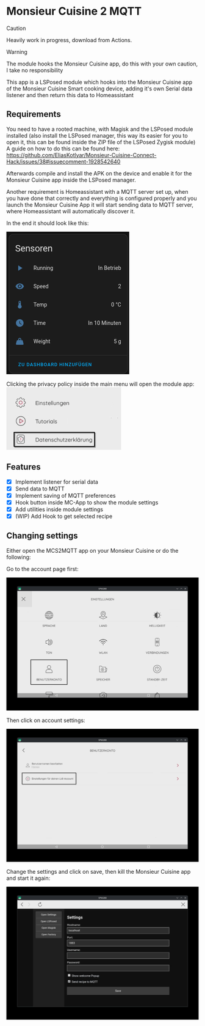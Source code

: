 # Monsieur Cuisine 2 MQTT
> [!CAUTION]
> Heavily work in progress, download from Actions.

> [!WARNING]  
> The module hooks the Monsieur Cuisine app, do this with your own caution, I take no responsibility

This app is a LSPosed module which hooks into the Monsieur Cuisine app of the Monsieur Cuisine Smart cooking device, adding it's own Serial data listener and then return this data to Homeassistant

## Requirements
You need to have a rooted machine, with Magisk and the LSPosed module installed (also install the LSPosed manager, this way its easier for you to open it, this can be found inside the ZIP file of the LSPosed Zygisk module)
A guide on how to do this can be found here:
https://github.com/EliasKotlyar/Monsieur-Cuisine-Connect-Hack/issues/38#issuecomment-1928542640

Afterwards compile and install the APK on the device and enable it for the Monsieur Cuisine app inside the LSPosed manager.

Another requirement is Homeassistant with a MQTT server set up, when you have done that correctly and everything is configured properly and you launch the Monsieur Cuisine App it will start sending data to MQTT server, where Homeassistant will automatically discover it.

In the end it should look like this:

![hass_screenshot.png](docs/hass_screenshot.png)

Clicking the privacy policy inside the main menu will open the module app:
![module_settings.png](docs/module_settings.png)

## Features

- [x] Implement listener for serial data
- [x] Send data to MQTT
- [x] Implement saving of MQTT preferences
- [x] Hook button inside MC-App to show the module settings
- [x] Add utilities inside module settings
- [x] (WIP) Add Hook to get selected recipe

## Changing settings
Either open the MCS2MQTT app on your Monsieur Cuisine or do the following:

Go to the account page first:

![account.png](docs/account.png)

Then click on account settings:

![account_settings.png](docs/account_settings.png)

Change the settings and click on save, then kill the Monsieur Cuisine app and start it again:

![settings_overview.png](docs/settings_overview.png)
